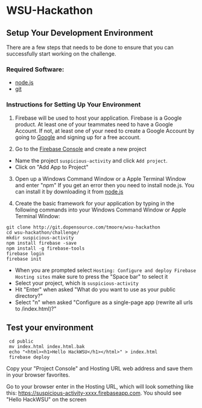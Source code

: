 # WSU-Hackathon

## Setup Your Development Environment

There are a few steps that needs to be done to ensure that you can successfully start working on the challenge.

### Required Software:

- [node.js](https://nodejs.org/en/download/) 
- [git](https://git-scm.com/downloads)

### Instructions for Setting Up Your Environment

1. Firebase will be used to host your application.  Firebase is a Google product.  At least one of your teammates need to have a Google Account.  If not, at least one of your need to create a Google Account by going to [Google](http://google.com) and signing up for a free account.

2. Go to the [Firebase Console](https://console.firebase.google.com/) and create a new project 

- Name the project `suspicious-activity` and click `Add project`.
- Click on "Add App to Project"

3. Open up a Windows Command Window or a Apple Terminal Window and enter "npm"  If you get an error then you need to install node.js.  You can install it by downloading it from [node.js](https://nodejs.org/en/download/)  

4. Create the basic framework for your application by typing in the following commands into your Windows Command Window or Apple Terminal Window:

```
git clone http://git.dopensource.com/tmoore/wsu-hackathon
cd wsu-hackathon/challenge/
mkdir suspicious-activity
npm install firebase -save
npm install -g firebase-tools
firebase login
firebase init
```

 - When you are prompted select `Hosting: Configure and deploy Firebase Hosting sites` make sure to press the "Space bar" to select it 
 - Select your project, which is `suspicious-activity`
 - Hit "Enter" when asked "What do you want to use as your public directory?"
 - Select "n" when asked "Configure as a single-page app (rewrite all urls to /index.html)?"


## Test your environment

```
 cd public
 mv index.html index.html.bak
 echo "<html><h1>Hello HackWSU</h1></html>" > index.html
 firebase deploy
```

Copy your "Project Console" and Hosting URL web address and save them in your browser favorites.

Go to your browser enter in the Hosting URL, which will look something like this: https://suspicious-activity-xxxx.firebaseapp.com.  You should see "Hello HackWSU" on the screen

